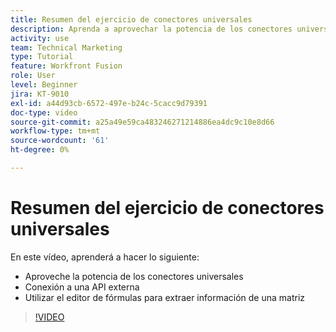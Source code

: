 ```yaml
---
title: Resumen del ejercicio de conectores universales
description: Aprenda a aprovechar la potencia de los conectores universales, conectarse a una API externa y extraer información de una matriz, todo en [!DNL Adobe Workfront Fusion].
activity: use
team: Technical Marketing
type: Tutorial
feature: Workfront Fusion
role: User
level: Beginner
jira: KT-9010
exl-id: a44d93cb-6572-497e-b24c-5cacc9d79391
doc-type: video
source-git-commit: a25a49e59ca483246271214886ea4dc9c10e8d66
workflow-type: tm+mt
source-wordcount: '61'
ht-degree: 0%

---
```


# Resumen del ejercicio de conectores universales

En este vídeo, aprenderá a hacer lo siguiente:

* Aproveche la potencia de los conectores universales
* Conexión a una API externa
* Utilizar el editor de fórmulas para extraer información de una matriz

>[!VIDEO](https://video.tv.adobe.com/v/335269/?quality=12&learn=on)
